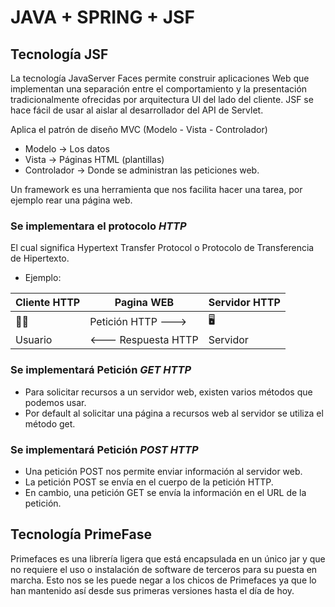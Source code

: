 # JAVA + SPRING + JSF

## Tecnología JSF
La tecnología JavaServer Faces permite construir aplicaciones Web que 
implementan una separación entre el comportamiento y la presentación 
tradicionalmente ofrecidas por arquitectura UI del lado del cliente. 
JSF se hace fácil de usar al aislar al desarrollador del API de Servlet.

Aplica el patrón de diseño MVC (Modelo - Vista - Controlador)

- Modelo -> Los datos
- Vista -> Páginas HTML (plantillas)
- Controlador -> Donde se administran las peticiones web.

Un framework es una herramienta que nos facilita hacer una tarea, por 
ejemplo rear una página web.

### Se implementara el protocolo ***HTTP***
El cual significa Hypertext Transfer Protocol o Protocolo de Transferencia 
de Hipertexto.

- Ejemplo:

| Cliente HTTP     | Pagina WEB           | Servidor HTTP      |
|------------------|----------------------|--------------------|
| 	:technologist:  | Petición HTTP --->   | :desktop_computer: |
| Usuario          | <--- Respuesta HTTP  | Servidor           |


### Se implementará Petición ***GET HTTP***
- Para solicitar recursos a un servidor web, existen varios métodos que podemos usar.
- Por default al solicitar una página a recursos web al servidor se utiliza el método
get.

### Se implementará Petición ***POST HTTP***
- Una petición POST nos permite enviar información al servidor web. 
- La petición POST se envía en el cuerpo de la petición HTTP.
- En cambio, una petición GET se envía la información en el URL de la petición.

## Tecnología PrimeFase
Primefaces es una librería ligera que está encapsulada en un único jar 
y que no requiere el uso o instalación de software de terceros para su 
puesta en marcha. Esto nos se les puede negar a los chicos de Primefaces 
ya que lo han mantenido así desde sus primeras versiones hasta el día 
de hoy.